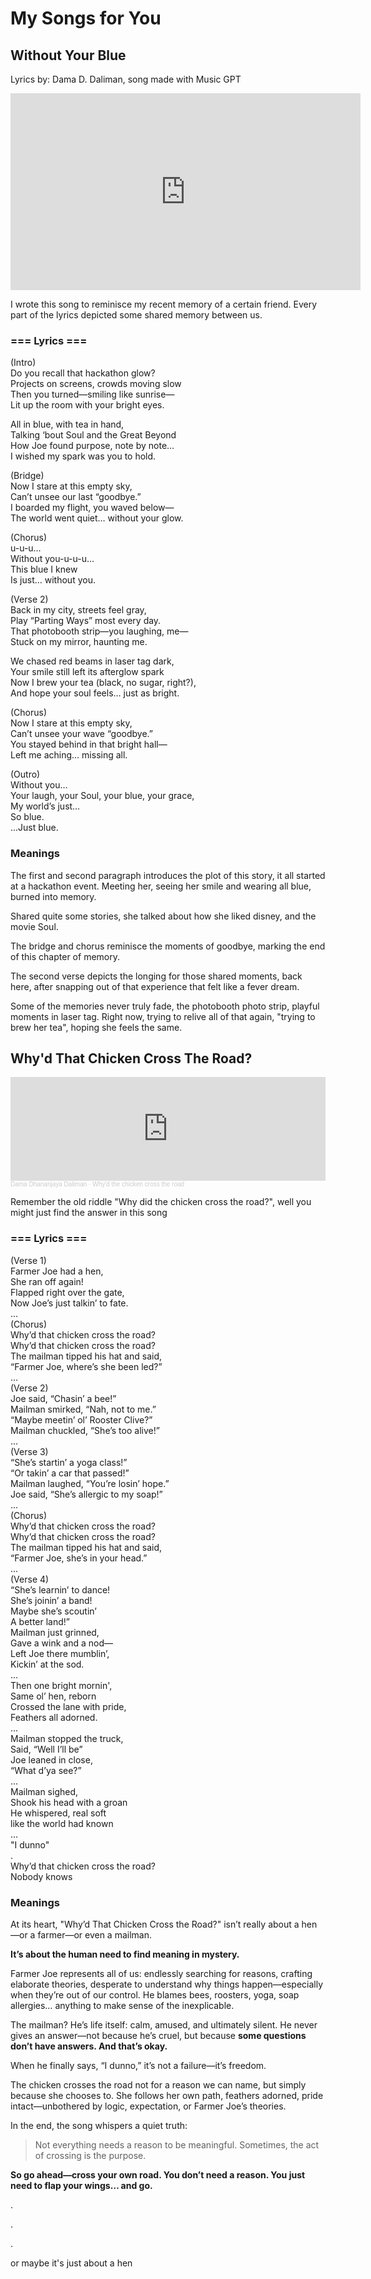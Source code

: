 # My Songs for You

## Without Your Blue
Lyrics by: Dama D. Daliman, song made with Music GPT

<iframe width="560" height="315" src="https://www.youtube.com/embed/5CtVuWuGsQY?si=r_toHeO9pnUhZTT_" title="YouTube video player" frameborder="0" allow="accelerometer; autoplay; clipboard-write; encrypted-media; gyroscope; picture-in-picture; web-share" referrerpolicy="strict-origin-when-cross-origin" allowfullscreen></iframe>

I wrote this song to reminisce my recent memory of a certain friend. Every part of the lyrics depicted some shared memory between us.

### <strong> === Lyrics === </strong>

(Intro)</br>
Do you recall that hackathon glow?</br>
Projects on screens, crowds moving slow</br>
Then you turned—smiling like sunrise—</br>
Lit up the room with your bright eyes.</br>

All in blue, with tea in hand,</br>
Talking ‘bout Soul and the Great Beyond</br>
How Joe found purpose, note by note…</br>
I wished my spark was you to hold.</br>

(Bridge)</br>
Now I stare at this empty sky,</br>
Can’t unsee our last “goodbye.”</br>
I boarded my flight, you waved below—</br>
The world went quiet… without your glow.</br>

(Chorus)</br>
u-u-u…</br>
Without you-u-u-u…</br>
This blue I knew</br>
Is just… without you.</br>

(Verse 2)</br>
Back in my city, streets feel gray,</br>
Play “Parting Ways” most every day.</br>
That photobooth strip—you laughing, me—</br>
Stuck on my mirror, haunting me.</br>

We chased red beams in laser tag dark,</br>
Your smile still left its afterglow spark</br>
Now I brew your tea (black, no sugar, right?),</br>
And hope your soul feels… just as bright.</br>

(Chorus) </br>
Now I stare at this empty sky,</br>
Can’t unsee your wave “goodbye.”</br>
You stayed behind in that bright hall—</br>
Left me aching… missing all.</br>

(Outro)</br>
Without you…</br>
Your laugh, your Soul, your blue, your grace,</br>
My world’s just…</br>
So blue.</br>
...Just blue.</br>

### Meanings
The first and second paragraph introduces the plot of this story, it all started at a hackathon event. Meeting her, seeing her smile and wearing all blue, burned into memory.

Shared quite some stories, she talked about how she liked disney, and the movie Soul.

The bridge and chorus reminisce the moments of goodbye, marking the end of this chapter of memory.

The second verse depicts the longing for those shared moments, back here, after snapping out of that experience that felt like a fever dream.

Some of the memories never truly fade, the photobooth photo strip, playful moments in laser tag. Right now, trying to relive all of that again, "trying to brew her tea", hoping she feels the same.

## Why'd That Chicken Cross The Road?

<iframe width="100%" height="166" scrolling="no" frameborder="no" allow="autoplay" src="https://w.soundcloud.com/player/?url=https%3A//api.soundcloud.com/tracks/soundcloud%253Atracks%253A2193050283&color=%2300aabb&auto_play=false&hide_related=false&show_comments=true&show_user=true&show_reposts=false&show_teaser=true"></iframe><div style="font-size: 10px; color: #cccccc;line-break: anywhere;word-break: normal;overflow: hidden;white-space: nowrap;text-overflow: ellipsis; font-family: Interstate,Lucida Grande,Lucida Sans Unicode,Lucida Sans,Garuda,Verdana,Tahoma,sans-serif;font-weight: 100;"><a href="https://soundcloud.com/dama-dhananjaya-daliman" title="Dama Dhananjaya Daliman" target="_blank" style="color: #cccccc; text-decoration: none;">Dama Dhananjaya Daliman</a> · <a href="https://soundcloud.com/dama-dhananjaya-daliman/whyd-the-chicken-cross-the-road" title="Why&#x27;d the chicken cross the road" target="_blank" style="color: #cccccc; text-decoration: none;">Why&#x27;d the chicken cross the road</a></div>

Remember the old riddle "Why did the chicken cross the road?", well you might just find the answer in this song

### <strong> === Lyrics === </strong>
(Verse 1)<br>
Farmer Joe had a hen,<br>
She ran off again!<br>
Flapped right over the gate,<br>
Now Joe’s just talkin’ to fate.<br>
...<br>
(Chorus)<br>
Why’d that chicken cross the road?<br>
Why’d that chicken cross the road?<br>
The mailman tipped his hat and said,<br>
“Farmer Joe, where’s she been led?”<br>
...<br>
(Verse 2)<br>
Joe said, “Chasin’ a bee!”<br>
Mailman smirked, “Nah, not to me.”<br>
“Maybe meetin’ ol’ Rooster Clive?”<br>
Mailman chuckled, “She’s too alive!”<br>
...<br>
(Verse 3)<br>
“She’s startin’ a yoga class!”<br>
“Or takin’ a car that passed!”<br>
Mailman laughed, “You’re losin’ hope.”<br>
Joe said, “She’s allergic to my soap!”<br>
...<br>
(Chorus)<br>
Why’d that chicken cross the road?<br>
Why’d that chicken cross the road?<br>
The mailman tipped his hat and said,<br>
“Farmer Joe, she’s in your head.”<br>
...<br>
(Verse 4)<br>
“She’s learnin’ to dance!<br>
She’s joinin’ a band!<br>
Maybe she’s scoutin’<br>
A better land!”<br>
Mailman just grinned,<br>
Gave a wink and a nod—<br>
Left Joe there mumblin’,<br>
Kickin’ at the sod.<br>
...<br>
Then one bright mornin',<br>
Same ol’ hen, reborn<br>
Crossed the lane with pride,<br>
Feathers all adorned.<br>
...<br>
Mailman stopped the truck,<br>
Said, “Well I’ll be”<br>
Joe leaned in close,<br>
“What d’ya see?”<br>
...<br>
Mailman sighed,<br>
Shook his head with a groan<br>
He whispered, real soft<br>
like the world had known<br>
...<br>
"I dunno"<br>
.<br>
Why’d that chicken cross the road?<br>
Nobody knows<br>

### Meanings
At its heart, "Why’d That Chicken Cross the Road?" isn’t really about a hen—or a farmer—or even a mailman.

**It’s about the human need to find meaning in mystery.**

Farmer Joe represents all of us: endlessly searching for reasons, crafting elaborate theories, desperate to understand why things happen—especially when they’re out of our control. He blames bees, roosters, yoga, soap allergies… anything to make sense of the inexplicable.

The mailman? He’s life itself: calm, amused, and ultimately silent. He never gives an answer—not because he’s cruel, but because **some questions don’t have answers. And that’s okay.**

When he finally says, “I dunno,” it’s not a failure—it’s freedom.

The chicken crosses the road not for a reason we can name, but simply because she chooses to. She follows her own path, feathers adorned, pride intact—unbothered by logic, expectation, or Farmer Joe’s theories.

In the end, the song whispers a quiet truth:

>Not everything needs a reason to be meaningful. Sometimes, the act of crossing is the purpose.

**So go ahead—cross your own road.
You don’t need a reason.
You just need to flap your wings… and go.**

.

.

.

or maybe it's just about a hen
